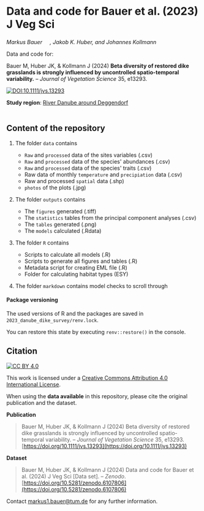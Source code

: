 # Data and code for Bauer et al. (2023) J Veg Sci

_Markus Bauer <a href="https://orcid.org/0000-0001-5372-4174"><img src="https://info.orcid.org/wp-content/uploads/2019/11/orcid_16x16.png" width="16" height = "16"></a>, Jakob K. Huber, and Johannes Kollmann <a href="https://orcid.org/0000-0002-4990-3636"><img src="https://info.orcid.org/wp-content/uploads/2019/11/orcid_16x16.png" width="16" height = "16"></a>_  

Data and code for:

Bauer M, Huber JK, & Kollmann J (2024) __Beta diversity of restored dike grasslands is strongly influenced by uncontrolled spatio-temporal variability.__ &ndash; _Journal of Vegetation Science_ 35, e13293.

[![DOI:10.1111/jvs.13293](http://img.shields.io/badge/DOI-10.1111/jvs.13293-informational.svg)](https://doi.org/10.1111/jvs.13293)

**Study region**: [River Danube around Deggendorf](https://www.openstreetmap.org/#map=11/48.8127/12.9790)
<br>
<br>
## Content of the repository

1. The folder `data` contains  
    * `Raw` and `processed` data of the sites variables (.csv) 
    * `Raw` and `processed` data of the species' abundances (.csv) 
    * `Raw` and `processed` data of the species' traits (.csv)
    * Raw data of monthly `temperature` and `precipiation` data (.csv)
    * Raw and processed `spatial` data (.shp)
    * `photos` of the plots (.jpg)
    
2. The folder `outputs` contains  
    * The `figures` generated (.tiff)
    * The `statistics` tables from the principal component analyses (.csv)
    * The `tables` generated (.png)
    * The `models` calculated (.Rdata)
    
3. The folder `R` contains  
    * Scripts to calculate all models (.R)
    * Scripts to generate all figures and tables (.R)
    * Metadata script for creating EML file (.R)
    * Folder for calculating habitat types (ESY)
    
4. The folder `markdown` contains model checks to scroll through

#### Package versioning

The used versions of R and the packages are saved in `2023_danube_dike_survey/renv.lock`.

You can restore this state by executing `renv::restore()` in the console.

## Citation

[![CC BY 4.0][cc-by-shield]][cc-by]

This work is licensed under a
[Creative Commons Attribution 4.0 International License][cc-by].

[cc-by]: http://creativecommons.org/licenses/by/4.0/
[cc-by-shield]: https://img.shields.io/badge/License-CC%20BY%204.0-lightgrey.svg


When using the __data available__ in this repository, please cite the original publication and the dataset.  

__Publication__

> Bauer M, Huber JK, & Kollmann J (2024) Beta diversity of restored dike grasslands is strongly influenced by uncontrolled spatio-temporal variability. &ndash; *Journal of Vegetation Science* 35, e13293. [https://doi.org/10.1111/jvs.13293](https://doi.org/10.1111/jvs.13293)

__Dataset__

> Bauer M, Huber JK, & Kollmann J (2024) Data and code for Bauer et al. (2024) J Veg Sci [Data set]. &ndash; *Zenodo*. [https://doi.org/10.5281/zenodo.6107806](https://doi.org/10.5281/zenodo.6107806)

Contact markus1.bauer@tum.de for any further information.  

